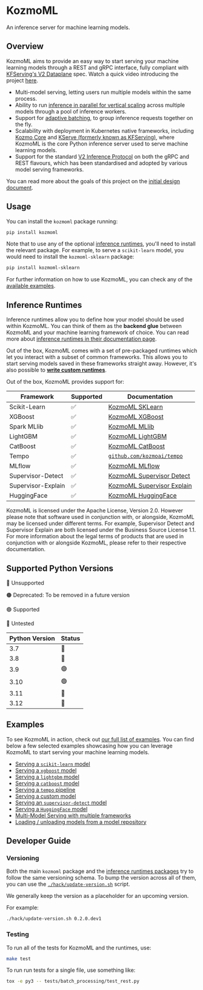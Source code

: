 # KozmoML

An inference server for machine learning models.

## Overview

KozmoML aims to provide an easy way to start serving your machine learning
models through a REST and gRPC interface, fully compliant with [KFServing's V2
Dataplane](https://docs.kozmoai.io/projects/kozmo-core/en/latest/reference/apis/v2-protocol.html)
spec. Watch a quick video introducing the project [here](https://www.youtube.com/watch?v=aZHe3z-8C_w).

- Multi-model serving, letting users run multiple models within the same
  process.
- Ability to run [inference in parallel for vertical
  scaling](https://kozmoml.readthedocs.io/en/latest/user-guide/parallel-inference.html)
  across multiple models through a pool of inference workers.
- Support for [adaptive
  batching](https://kozmoml.readthedocs.io/en/latest/user-guide/adaptive-batching.html),
  to group inference requests together on the fly.
- Scalability with deployment in Kubernetes native frameworks, including
  [Kozmo Core](https://docs.kozmoai.io/projects/kozmo-core/en/latest/graph/protocols.html#v2-kfserving-protocol) and
  [KServe (formerly known as KFServing)](https://kserve.github.io/website/modelserving/v1beta1/sklearn/v2/), where
  KozmoML is the core Python inference server used to serve machine learning
  models.
- Support for the standard [V2 Inference Protocol](https://docs.kozmoai.io/projects/kozmo-core/en/latest/reference/apis/v2-protocol.html) on
  both the gRPC and REST flavours, which has been standardised and adopted by
  various model serving frameworks.

You can read more about the goals of this project on the [initial design
document](https://docs.google.com/document/d/1C2uf4SaAtwLTlBCciOhvdiKQ2Eay4U72VxAD4bXe7iU/edit?usp=sharing).

## Usage

You can install the `kozmoml` package running:

```bash
pip install kozmoml
```

Note that to use any of the optional [inference runtimes](#inference-runtimes),
you'll need to install the relevant package.
For example, to serve a `scikit-learn` model, you would need to install the
`kozmoml-sklearn` package:

```bash
pip install kozmoml-sklearn
```

For further information on how to use KozmoML, you can check any of the
[available examples](#examples).

## Inference Runtimes

Inference runtimes allow you to define how your model should be used within
KozmoML.
You can think of them as the **backend glue** between KozmoML and your machine
learning framework of choice.
You can read more about [inference runtimes in their documentation
page](./docs/runtimes/index.md).

Out of the box, KozmoML comes with a set of pre-packaged runtimes which let
you interact with a subset of common frameworks.
This allows you to start serving models saved in these frameworks straight
away.
However, it's also possible to **[write custom
runtimes](./docs/runtimes/custom.md)**.

Out of the box, KozmoML provides support for:

| Framework     | Supported | Documentation                                                    |
| ------------- | --------- | ---------------------------------------------------------------- |
| Scikit-Learn  | ✅        | [KozmoML SKLearn](./runtimes/sklearn)                           |
| XGBoost       | ✅        | [KozmoML XGBoost](./runtimes/xgboost)                           |
| Spark MLlib   | ✅        | [KozmoML MLlib](./runtimes/mllib)                               |
| LightGBM      | ✅        | [KozmoML LightGBM](./runtimes/lightgbm)                         |
| CatBoost      | ✅        | [KozmoML CatBoost](./runtimes/catboost)                         |
| Tempo         | ✅        | [`github.com/kozmoai/tempo`](https://github.com/kozmoai/tempo) |
| MLflow        | ✅        | [KozmoML MLflow](./runtimes/mlflow)                             |
| Supervisor-Detect  | ✅        | [KozmoML Supervisor Detect](./runtimes/supervisor-detect)                 |
| Supervisor-Explain | ✅        | [KozmoML Supervisor Explain](./runtimes/supervisor-explain)               |
| HuggingFace   | ✅        | [KozmoML HuggingFace](./runtimes/huggingface)                   |

KozmoML is licensed under the Apache License, Version 2.0. However please note that software used in conjunction with, or alongside, KozmoML may be licensed under different terms. For example, Supervisor Detect and Supervisor Explain are both licensed under the Business Source License 1.1. For more information about the legal terms of products that are used in conjunction with or alongside KozmoML, please refer to their respective documentation.

## Supported Python Versions

🔴 Unsupported

🟠 Deprecated: To be removed in a future version

🟢 Supported

🔵 Untested

| Python Version | Status |
| -------------- | ------ |
| 3.7            | 🔴     |
| 3.8            | 🔴     |
| 3.9            | 🟢     |
| 3.10           | 🟢     |
| 3.11           | 🔵     |
| 3.12           | 🔵     |

## Examples

To see KozmoML in action, check out [our full list of
examples](./docs/examples/index.md).
You can find below a few selected examples showcasing how you can leverage
KozmoML to start serving your machine learning models.

- [Serving a `scikit-learn` model](./docs/examples/sklearn/README.md)
- [Serving a `xgboost` model](./docs/examples/xgboost/README.md)
- [Serving a `lightgbm` model](./docs/examples/lightgbm/README.md)
- [Serving a `catboost` model](./docs/examples/catboost/README.md)
- [Serving a `tempo` pipeline](./docs/examples/tempo/README.md)
- [Serving a custom model](./docs/examples/custom/README.md)
- [Serving an `supervisor-detect` model](./docs/examples/supervisor-detect/README.md)
- [Serving a `HuggingFace` model](./docs/examples/huggingface/README.md)
- [Multi-Model Serving with multiple frameworks](./docs/examples/mms/README.md)
- [Loading / unloading models from a model repository](./docs/examples/model-repository/README.md)

## Developer Guide

### Versioning

Both the main `kozmoml` package and the [inference runtimes
packages](./docs/runtimes/index.md) try to follow the same versioning schema.
To bump the version across all of them, you can use the
[`./hack/update-version.sh`](./hack/update-version.sh) script.

We generally keep the version as a placeholder for an upcoming version.

For example:

```bash
./hack/update-version.sh 0.2.0.dev1
```

### Testing

To run all of the tests for KozmoML and the runtimes, use:

```bash
make test
```

To run run tests for a single file, use something like:

```bash
tox -e py3 -- tests/batch_processing/test_rest.py
```
